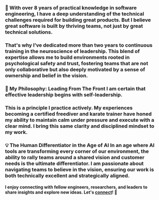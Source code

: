 ### 🚀 With over 8 years of practical knowledge in software engineering, I have a deep understanding of the technical challenges required for building great products. But I believe great software is built by thriving teams, not just by great technical solutions.

### That's why I’ve dedicated more than two years to continuous training in the neuroscience of leadership. This blend of expertise allows me to build environments rooted in psychological safety and trust, fostering teams that are not only collaborative but also deeply motivated by a sense of ownership and belief in the vision.

### 🥋 My Philosophy: Leading From The Front I am certain that effective leadership begins with self-leadership.

### This is a principle I practice actively. My experiences becoming a certified freediver and karate trainer have honed my ability to maintain calm under pressure and execute with a clear mind. I bring this same clarity and disciplined mindset to my work.

### 💡 The Human Differentiator in the Age of AI In an age where AI tools are transforming every corner of our environment, the ability to rally teams around a shared vision and customer needs is the ultimate differentiator. I am passionate about navigating teams to believe in the vision, ensuring our work is both technically excellent and strategically aligned.

#### I enjoy connecting with fellow engineers, researchers, and leaders to share insights and explore new ideas. Let's [connect](https://www.linkedin.com/in/martinstraussberger/)! 👋
